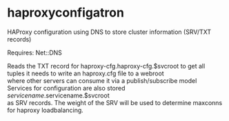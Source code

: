 # haproxyconfigatron
HAProxy configuration using DNS to store cluster information (SRV/TXT records)  

Requires: Net::DNS

Reads the TXT record for haproxy-cfg.haproxy-cfg.$svcroot to get all  
tuples it needs to write an haproxy.cfg file to a webroot  
where other servers can consume it via a publish/subscribe model  
Services for configuration are also stored $servicename.$servicename.$svcroot  
as SRV records. The weight of the SRV will be used to determine maxconns  
for haproxy loadbalancing.  

